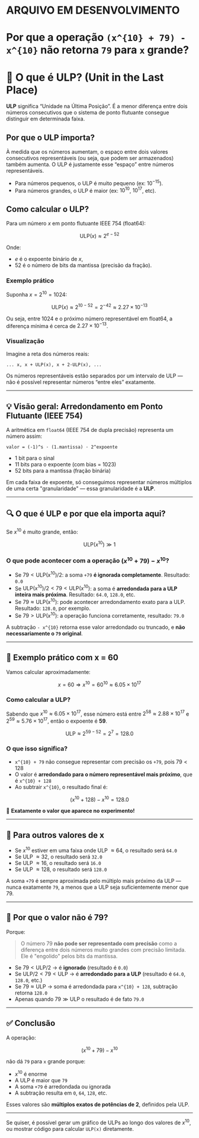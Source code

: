 # ARQUIVO EM DESENVOLVIMENTO

# Por que a operação `(x^{10} + 79) - x^{10}` não retorna `79` para `x` grande?

# 📏 O que é ULP? (Unit in the Last Place)

**ULP** significa “Unidade na Última Posição”. É a menor diferença entre dois números consecutivos que o sistema de ponto flutuante consegue distinguir em determinada faixa.

## Por que o ULP importa?

À medida que os números aumentam, o espaço entre dois valores consecutivos representáveis (ou seja, que podem ser armazenados) também aumenta. O ULP é justamente esse “espaço” entre números representáveis.

- Para números pequenos, o ULP é muito pequeno (ex: $10^{-15}$).
- Para números grandes, o ULP é maior (ex: $10^{10}$, $10^{17}$, etc).

## Como calcular o ULP?

Para um número $x$ em ponto flutuante IEEE 754 (float64):

$$
\text{ULP}(x) \approx 2^{e - 52}
$$

Onde:
- $e$ é o expoente binário de $x$,
- 52 é o número de bits da mantissa (precisão da fração).

### Exemplo prático

Suponha $x = 2^{10} = 1024$:

$$
\text{ULP}(x) \approx 2^{10 - 52} = 2^{-42} \approx 2.27 \times 10^{-13}
$$

Ou seja, entre 1024 e o próximo número representável em float64, a diferença mínima é cerca de $2.27 \times 10^{-13}$.

### Visualização

Imagine a reta dos números reais:

```
... x, x + ULP(x), x + 2·ULP(x), ...
```

Os números representáveis estão separados por um intervalo de ULP — não é possível representar números “entre eles” exatamente.

---

## 💡 Visão geral: Arredondamento em Ponto Flutuante (IEEE 754)

A aritmética em `float64` (IEEE 754 de dupla precisão) representa um número assim:

```
valor = (-1)^s · (1.mantissa) · 2^expoente
```

- 1 bit para o sinal
- 11 bits para o expoente (com bias = 1023)
- 52 bits para a mantissa (fração binária)

Em cada faixa de expoente, só conseguimos representar números múltiplos de uma certa "granularidade" — essa granularidade é a **ULP**.

---

## 🔍 O que é ULP e por que ela importa aqui?

Se $x^{10}$ é muito grande, então:

$$
\text{ULP}(x^{10}) \gg 1
$$

### O que pode acontecer com a operação $(x^{10} + 79) - x^{10}$?

- Se $79 < \text{ULP}(x^{10}) / 2$: a soma `+79` **é ignorada completamente**. Resultado: `0.0`
- Se $\text{ULP}(x^{10}) / 2 < 79 < \text{ULP}(x^{10})$: a soma é **arredondada para a ULP inteira mais próxima**. Resultado: `64.0`, `128.0`, etc.
- Se $79 \approx \text{ULP}(x^{10})$: pode acontecer arredondamento exato para a ULP. Resultado: `128.0`, por exemplo.
- Se $79 > \text{ULP}(x^{10})$: a operação funciona corretamente, resultado: `79.0`

A subtração `- x^{10}` retorna esse valor arredondado ou truncado, e **não necessariamente o `79` original**.

---

## 🧪 Exemplo prático com x = 60

Vamos calcular aproximadamente:

$$
x = 60 \Rightarrow x^{10} = 60^{10} \approx 6.05 \times 10^{17}
$$

### Como calcular a ULP?

Sabendo que $x^{10} \approx 6.05 \times 10^{17}$, esse número está entre $2^{58} \approx 2.88 \times 10^{17}$ e $2^{59} \approx 5.76 \times 10^{17}$, então o expoente é **59**.

$$
\text{ULP} \approx 2^{59 - 52} = 2^7 = 128.0
$$

### O que isso significa?

- `x^{10} + 79` não consegue representar com precisão os `+79`, pois $79 < 128$
- O valor é **arredondado para o número representável mais próximo**, que é `x^{10} + 128`
- Ao subtrair `x^{10}`, o resultado final é:

$$
(x^{10} + 128) - x^{10} = 128.0
$$

🌟 **Exatamente o valor que aparece no experimento!**

---

## 🔁 Para outros valores de x

- Se $x^{10}$ estiver em uma faixa onde ULP $\approx 64$, o resultado será `64.0`
- Se ULP $\approx 32$, o resultado será `32.0`
- Se ULP $\approx 16$, o resultado será `16.0`
- Se ULP $\approx 128$, o resultado será `128.0`

A soma `+79` é sempre aproximada pelo múltiplo mais próximo da ULP — nunca exatamente `79`, a menos que a ULP seja suficientemente menor que 79.

---

## 🔭 Por que o valor não é 79?

Porque:

> O número 79 **não pode ser representado com precisão** como a diferença entre dois números muito grandes com precisão limitada. Ele é "engolido" pelos bits da mantissa.

- Se $79 < \text{ULP} / 2$ → é **ignorado** (resultado é `0.0`)
- Se $\text{ULP} / 2 < 79 < \text{ULP}$ → é **arredondado para a ULP** (resultado é `64.0`, `128.0`, etc.)
- Se $79 \approx \text{ULP}$ → soma é arredondada para `x^{10} + 128`, subtração retorna `128.0`
- Apenas quando $79 \gg \text{ULP}$ o resultado é de fato `79.0`

---

## ✅ Conclusão

A operação:

$$
(x^{10} + 79) - x^{10}
$$

não dá `79` para `x` grande porque:

- $x^{10}$ é enorme
- A ULP é maior que `79`
- A soma `+79` é arredondada ou ignorada
- A subtração resulta em `0`, `64`, `128`, etc.

Esses valores são **múltiplos exatos de potências de 2**, definidos pela ULP.

---

Se quiser, é possível gerar um gráfico de ULPs ao longo dos valores de $x^{10}$, ou mostrar código para calcular `ULP(x)` diretamente.
